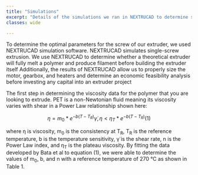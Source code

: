 ```yaml
---
title: "Simulations"
excerpt: "Details of the simulations we ran in NEXTRUCAD to determine screw parameters"
classes: wide

---
```


To determine the optimal parameters for the screw of our extruder, we used NEXTRUCAD simulation software. NEXTRUCAD simulates single-screw extrusion. We use NEXTRUCAD to determine whether a theoretical extruder will fully melt a polymer and produce filament before building the extruder itself Additionally, the results of NEXTRUCAD allow us to properly size the motor, gearbox, and heaters and determine an economic feasibility analysis before investing any capital into an extruder project

The first step in determining the viscosity data for the polymer that you are looking to extrude. PET is a non-Newtonian fluid meaning its viscosity varies with shear in a Power Law relationship shown here:

$$η=m_{0}*e^{-b(T-T_{R})}\dot{γ}, η<η_{T}*e^{-b(T-T_{R})}  (1)$$

where η is viscosity, m<sub>0</sub> is the consistency at T<sub>R</sub>, T<sub>R</sub> is the reference temperature, b is the temperature sensitivity, γ̇ is the shear rate, n is the Power Law index, and η<sub>T</sub> is the plateau viscosity. By fitting the data developed by Bata et al to equation (1), we were able to determine the values of m<sub>0</sub>, b, and n with a reference temperature of 270 ℃ as shown in Table 1.





